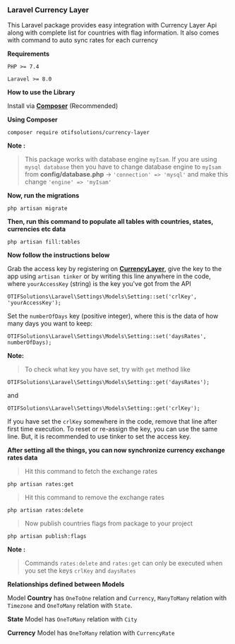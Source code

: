 ### Laravel Currency Layer

This Laravel package provides easy integration with Currency Layer Api along with complete list for countries with flag information. It also comes with command to auto sync rates for each currency 

__Requirements__

```PHP >= 7.4``` 

```Laravel >= 8.0```

__How to use the Library__

Install via  **[Composer](https://getcomposer.org/download)** (Recommended)

__Using Composer__

```
composer require otifsolutions/currency-layer
```

**Note :**

> This package works with database engine `myIsam`. If you are using `mysql database` then you have to change database engine to `myIsam` from <b>config/database.php</b> -> `'connection' => 'mysql'` and make this change `'engine' => 'myIsam'`

__Now, run the migrations__

```
php artisan migrate
```

__Then, run this command to populate all tables with countries, states, currencies etc data__

```
php artisan fill:tables
```

__Now follow the instructions below__

Grab the access key by registering on **[CurrencyLayer](https://currencylayer.com)**, give the key to the app using `artisan tinker` or by writing this line anywhere in the code, where `yourAccessKey` (string) is the key you've got from the API

```
OTIFSolutions\Laravel\Settings\Models\Setting::set('crlKey', 'yourAccessKey');
```

Set the `numberOfDays` key (positive integer), where this is the data of how many days you want to keep:

```
OTIFSolutions\Laravel\Settings\Models\Setting::set('daysRates', numberOfDays);
```

**Note:**

> To check what key you have set, try with `get` method like

```
OTIFSolutions\Laravel\Settings\Models\Setting::get('daysRates');
```

and

```
OTIFSolutions\Laravel\Settings\Models\Setting::get('crlKey');
```

If you have set the `crlKey` somewhere in the code, remove that line
after first time execution. To reset or re-assign the key, you can use the same line.
But, it is recommended to use tinker to set the access key.


__After setting all the things, you can now synchronize currency exchange rates data__

> Hit this command to fetch the exchange rates

```
php artisan rates:get
```

> Hit this command to remove the exchange rates
```
php artisan rates:delete
```

> Now publish countries flags from package to your project
```
php artisan publish:flags
```

**Note :**

> Commands `rates:delete` and `rates:get` can only be executed when you set the keys `crlKey` and `daysRates`



__Relationships defined between Models__

Model <b>Country</b> has `OneToOne` relation and `Currency`, `ManyToMany` relation with `Timezone` and `OneToMany` relation with `State`.


<b>State</b> Model has `OneToMany` relation with `City`


<b>Currency</b> Model has `OneToMany` relation with `CurrencyRate`